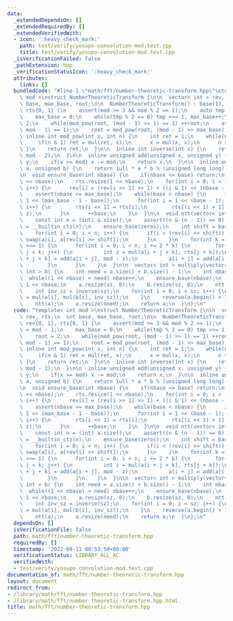 ```yaml
---
data:
  _extendedDependsOn: []
  _extendedRequiredBy: []
  _extendedVerifiedWith:
  - icon: ':heavy_check_mark:'
    path: test/verify/yosupo-convolution-mod.test.cpp
    title: test/verify/yosupo-convolution-mod.test.cpp
  _isVerificationFailed: false
  _pathExtension: hpp
  _verificationStatusIcon: ':heavy_check_mark:'
  attributes:
    links: []
  bundledCode: "#line 1 \"math/fft/number-theoretic-transform.hpp\"\ntemplate< int\
    \ mod >\nstruct NumberTheoreticTransform {\n\n  vector< int > rev, rts;\n  int\
    \ base, max_base, root;\n\n  NumberTheoreticTransform() : base(1), rev{0, 1},\
    \ rts{0, 1} {\n    assert(mod >= 3 && mod % 2 == 1);\n    auto tmp = mod - 1;\n\
    \    max_base = 0;\n    while(tmp % 2 == 0) tmp >>= 1, max_base++;\n    root =\
    \ 2;\n    while(mod_pow(root, (mod - 1) >> 1) == 1) ++root;\n    assert(mod_pow(root,\
    \ mod - 1) == 1);\n    root = mod_pow(root, (mod - 1) >> max_base);\n  }\n\n \
    \ inline int mod_pow(int x, int n) {\n    int ret = 1;\n    while(n > 0) {\n \
    \     if(n & 1) ret = mul(ret, x);\n      x = mul(x, x);\n      n >>= 1;\n   \
    \ }\n    return ret;\n  }\n\n  inline int inverse(int x) {\n    return mod_pow(x,\
    \ mod - 2);\n  }\n\n  inline unsigned add(unsigned x, unsigned y) {\n    x +=\
    \ y;\n    if(x >= mod) x -= mod;\n    return x;\n  }\n\n  inline unsigned mul(unsigned\
    \ a, unsigned b) {\n    return 1ull * a * b % (unsigned long long) mod;\n  }\n\
    \n  void ensure_base(int nbase) {\n    if(nbase <= base) return;\n    rev.resize(1\
    \ << nbase);\n    rts.resize(1 << nbase);\n    for(int i = 0; i < (1 << nbase);\
    \ i++) {\n      rev[i] = (rev[i >> 1] >> 1) + ((i & 1) << (nbase - 1));\n    }\n\
    \    assert(nbase <= max_base);\n    while(base < nbase) {\n      int z = mod_pow(root,\
    \ 1 << (max_base - 1 - base));\n      for(int i = 1 << (base - 1); i < (1 << base);\
    \ i++) {\n        rts[i << 1] = rts[i];\n        rts[(i << 1) + 1] = mul(rts[i],\
    \ z);\n      }\n      ++base;\n    }\n  }\n\n  void ntt(vector< int > &a) {\n\
    \    const int n = (int) a.size();\n    assert((n & (n - 1)) == 0);\n    int zeros\
    \ = __builtin_ctz(n);\n    ensure_base(zeros);\n    int shift = base - zeros;\n\
    \    for(int i = 0; i < n; i++) {\n      if(i < (rev[i] >> shift)) {\n       \
    \ swap(a[i], a[rev[i] >> shift]);\n      }\n    }\n    for(int k = 1; k < n; k\
    \ <<= 1) {\n      for(int i = 0; i < n; i += 2 * k) {\n        for(int j = 0;\
    \ j < k; j++) {\n          int z = mul(a[i + j + k], rts[j + k]);\n          a[i\
    \ + j + k] = add(a[i + j], mod - z);\n          a[i + j] = add(a[i + j], z);\n\
    \        }\n      }\n    }\n  }\n\n  vector< int > multiply(vector< int > a, vector<\
    \ int > b) {\n    int need = a.size() + b.size() - 1;\n    int nbase = 1;\n  \
    \  while((1 << nbase) < need) nbase++;\n    ensure_base(nbase);\n    int sz =\
    \ 1 << nbase;\n    a.resize(sz, 0);\n    b.resize(sz, 0);\n    ntt(a);\n    ntt(b);\n\
    \    int inv_sz = inverse(sz);\n    for(int i = 0; i < sz; i++) {\n      a[i]\
    \ = mul(a[i], mul(b[i], inv_sz));\n    }\n    reverse(a.begin() + 1, a.end());\n\
    \    ntt(a);\n    a.resize(need);\n    return a;\n  }\n};\n"
  code: "template< int mod >\nstruct NumberTheoreticTransform {\n\n  vector< int >\
    \ rev, rts;\n  int base, max_base, root;\n\n  NumberTheoreticTransform() : base(1),\
    \ rev{0, 1}, rts{0, 1} {\n    assert(mod >= 3 && mod % 2 == 1);\n    auto tmp\
    \ = mod - 1;\n    max_base = 0;\n    while(tmp % 2 == 0) tmp >>= 1, max_base++;\n\
    \    root = 2;\n    while(mod_pow(root, (mod - 1) >> 1) == 1) ++root;\n    assert(mod_pow(root,\
    \ mod - 1) == 1);\n    root = mod_pow(root, (mod - 1) >> max_base);\n  }\n\n \
    \ inline int mod_pow(int x, int n) {\n    int ret = 1;\n    while(n > 0) {\n \
    \     if(n & 1) ret = mul(ret, x);\n      x = mul(x, x);\n      n >>= 1;\n   \
    \ }\n    return ret;\n  }\n\n  inline int inverse(int x) {\n    return mod_pow(x,\
    \ mod - 2);\n  }\n\n  inline unsigned add(unsigned x, unsigned y) {\n    x +=\
    \ y;\n    if(x >= mod) x -= mod;\n    return x;\n  }\n\n  inline unsigned mul(unsigned\
    \ a, unsigned b) {\n    return 1ull * a * b % (unsigned long long) mod;\n  }\n\
    \n  void ensure_base(int nbase) {\n    if(nbase <= base) return;\n    rev.resize(1\
    \ << nbase);\n    rts.resize(1 << nbase);\n    for(int i = 0; i < (1 << nbase);\
    \ i++) {\n      rev[i] = (rev[i >> 1] >> 1) + ((i & 1) << (nbase - 1));\n    }\n\
    \    assert(nbase <= max_base);\n    while(base < nbase) {\n      int z = mod_pow(root,\
    \ 1 << (max_base - 1 - base));\n      for(int i = 1 << (base - 1); i < (1 << base);\
    \ i++) {\n        rts[i << 1] = rts[i];\n        rts[(i << 1) + 1] = mul(rts[i],\
    \ z);\n      }\n      ++base;\n    }\n  }\n\n  void ntt(vector< int > &a) {\n\
    \    const int n = (int) a.size();\n    assert((n & (n - 1)) == 0);\n    int zeros\
    \ = __builtin_ctz(n);\n    ensure_base(zeros);\n    int shift = base - zeros;\n\
    \    for(int i = 0; i < n; i++) {\n      if(i < (rev[i] >> shift)) {\n       \
    \ swap(a[i], a[rev[i] >> shift]);\n      }\n    }\n    for(int k = 1; k < n; k\
    \ <<= 1) {\n      for(int i = 0; i < n; i += 2 * k) {\n        for(int j = 0;\
    \ j < k; j++) {\n          int z = mul(a[i + j + k], rts[j + k]);\n          a[i\
    \ + j + k] = add(a[i + j], mod - z);\n          a[i + j] = add(a[i + j], z);\n\
    \        }\n      }\n    }\n  }\n\n  vector< int > multiply(vector< int > a, vector<\
    \ int > b) {\n    int need = a.size() + b.size() - 1;\n    int nbase = 1;\n  \
    \  while((1 << nbase) < need) nbase++;\n    ensure_base(nbase);\n    int sz =\
    \ 1 << nbase;\n    a.resize(sz, 0);\n    b.resize(sz, 0);\n    ntt(a);\n    ntt(b);\n\
    \    int inv_sz = inverse(sz);\n    for(int i = 0; i < sz; i++) {\n      a[i]\
    \ = mul(a[i], mul(b[i], inv_sz));\n    }\n    reverse(a.begin() + 1, a.end());\n\
    \    ntt(a);\n    a.resize(need);\n    return a;\n  }\n};\n"
  dependsOn: []
  isVerificationFile: false
  path: math/fft/number-theoretic-transform.hpp
  requiredBy: []
  timestamp: '2022-09-11 00:53:50+09:00'
  verificationStatus: LIBRARY_ALL_AC
  verifiedWith:
  - test/verify/yosupo-convolution-mod.test.cpp
documentation_of: math/fft/number-theoretic-transform.hpp
layout: document
redirect_from:
- /library/math/fft/number-theoretic-transform.hpp
- /library/math/fft/number-theoretic-transform.hpp.html
title: math/fft/number-theoretic-transform.hpp
---
```

